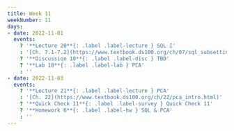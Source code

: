 ```yaml
---
title: Week 11
weekNumber: 11
days:
- date: 2022-11-01
  events:
    ? '**Lecture 20**{: .label .label-lecture } SQL I'
    : '[Ch. 7.1-7.2](https://www.textbook.ds100.org/ch/07/sql_subsetting.html), [7.5](https://www.textbook.ds100.org/ch/07/sql_other_reps.html)'
    ? '**Discussion 10**{: .label .label-disc } TBD' 
    ? '**Lab 10**{: .label .label-lab } PCA'
    : ''
- date: 2022-11-03
  events:
    ? '**Lecture 21**{: .label .label-lecture } PCA'
    : '[Ch. 22](https://www.textbook.ds100.org/ch/22/pca_intro.html)'
    ? '**Quick Check 11**{: .label .label-survey } Quick Check 11'
    ? '**Homework 6**{: .label .label-hw } SQL & PCA'
    : ''
---
```

